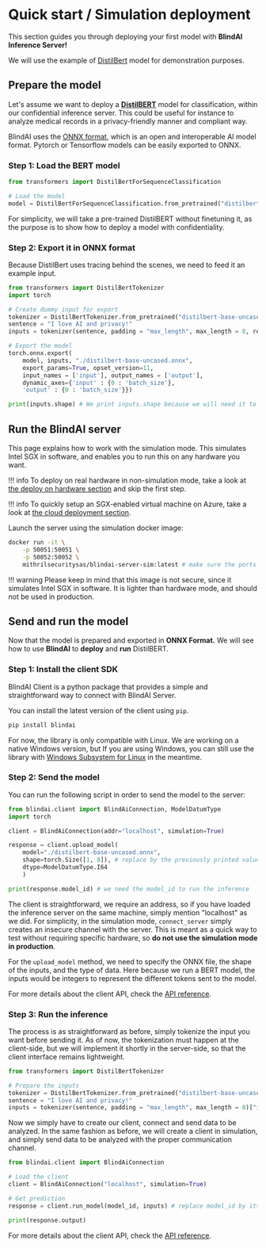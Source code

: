 # Quick start / Simulation deployment

This section guides you through deploying your first model with **BlindAI Inference Server!**&#x20;

We will use the example of [DistilBert](https://huggingface.co/docs/transformers/model\_doc/distilbert) model for demonstration purposes.

## Prepare the model

Let's assume we want to deploy a [**DistilBERT**](https://huggingface.co/docs/transformers/model\_doc/distilbert) model for classification, within our confidential inference server. This could be useful for instance to analyze medical records in a privacy-friendly manner and compliant way.

BlindAI uses the [ONNX format](https://onnx.ai/), which is an open and interoperable AI model format. Pytorch or Tensorflow models can be easily exported to ONNX.

### Step 1: Load the BERT model

```python
from transformers import DistilBertForSequenceClassification

# Load the model
model = DistilBertForSequenceClassification.from_pretrained("distilbert-base-uncased")
```

For simplicity, we will take a pre-trained DistilBERT without finetuning it, as the purpose is to show how to deploy a model with confidentiality.

### Step 2: Export it in ONNX format

Because DistilBert uses tracing behind the scenes, we need to feed it an example input.

```python
from transformers import DistilBertTokenizer
import torch

# Create dummy input for export
tokenizer = DistilBertTokenizer.from_pretrained("distilbert-base-uncased")
sentence = "I love AI and privacy!"
inputs = tokenizer(sentence, padding = "max_length", max_length = 8, return_tensors="pt")["input_ids"]

# Export the model
torch.onnx.export(
	model, inputs, "./distilbert-base-uncased.onnx",
	export_params=True, opset_version=11,
	input_names = ['input'], output_names = ['output'],
	dynamic_axes={'input' : {0 : 'batch_size'},
	'output' : {0 : 'batch_size'}})

print(inputs.shape) # We print inputs.shape because we will need it to upload the model to the server
```

## Run the BlindAI server

This page explains how to work with the simulation mode. This simulates Intel SGX in software, and enables you to run this on any hardware you want.

!!! info
    To deploy on real hardware in non-simulation mode, take a look at [the deploy on hardware section](deploy-on-hardware.md) and skip the first step.

!!! info
    To quickly setup an SGX-enabled virtual machine on Azure, take a look at [the cloud deployment section](../advanced/cloud-deployment.md "mention").

Launch the server using the simulation docker image:

```bash
docker run -it \
    -p 50051:50051 \
    -p 50052:50052 \ 
    mithrilsecuritysas/blindai-server-sim:latest # make sure the ports 50051 and 50052 are available.
```

!!! warning
    Please keep in mind that this image is not secure, since it simulates Intel SGX in software. It is lighter than hardware mode, and should not be used in production.

## Send and run the model

Now that the model is prepared and exported in **ONNX Format.** We will see how to use **BlindAI** to **deploy** and **run** DistilBERT.

### Step 1: Install the client SDK

BlindAI Client is a python package that provides a simple and straightforward way to connect with BlindAI Server.

You can install the latest version of the client using `pip`.

```bash
pip install blindai 
```

For now, the library is only compatible with Linux. We are working on a native Windows version, but If you are using Windows, you can still use the library with [Windows Subsystem for Linux](https://docs.microsoft.com/fr-fr/windows/wsl/install) in the meantime.&#x20;

### &#x20;Step 2: Send the model

You can run the following script in order to send the model to the server:

```python
from blindai.client import BlindAiConnection, ModelDatumType
import torch

client = BlindAiConnection(addr="localhost", simulation=True)

response = client.upload_model(
    model="./distilbert-base-uncased.onnx", 
    shape=torch.Size([1, 8]), # replace by the previously printed values if necessary
    dtype=ModelDatumType.I64
    )

print(response.model_id) # we need the model_id to run the inference
```

The client is straightforward, we require an address, so if you have loaded the inference server on the same machine, simply mention "localhost" as we did. For simplicity, in the simulation mode, `connect_server` simply creates an insecure channel with the server. This is meant as a quick way to test without requiring specific hardware, so **do not use the simulation mode in production**.

For the `upload_model` method, we need to specify the ONNX file, the shape of the inputs, and the type of data. Here because we run a BERT model, the inputs would be integers to represent the different tokens sent to the model.

For more details about the client API, check the [API reference](../resources/blindai/client.html).

### Step 3: Run the inference

The process is as straightforward as before, simply tokenize the input you want before sending it. As of now, the tokenization must happen at the client-side, but we will implement it shortly in the server-side, so that the client interface remains lightweight.

```python
from transformers import DistilBertTokenizer

# Prepare the inputs
tokenizer = DistilBertTokenizer.from_pretrained("distilbert-base-uncased")
sentence = "I love AI and privacy!"
inputs = tokenizer(sentence, padding = "max_length", max_length = 8)["input_ids"]
```

Now we simply have to create our client, connect and send data to be analyzed. In the same fashion as before, we will create a client in simulation, and simply send data to be analyzed with the proper communication channel.

```python
from blindai.client import BlindAiConnection

# Load the client
client = BlindAiConnection("localhost", simulation=True)

# Get prediction
response = client.run_model(model_id, inputs) # replace model_id by its previously printed value.

print(response.output)
```

For more details about the client API, check the [API reference](../resources/blindai/client.html).

